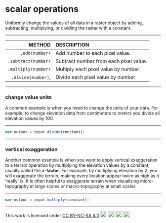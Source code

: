 # __scalar operations__

Uniformly change the values of all data in a raster object by adding, subtracting, multiplying, or dividing the raster with a constant.   

---  

<center>

| METHOD                        | DESCRIPTION                                             |
| --:                           | :--                                                     |
|```.add(number)```             | Add number to each pixel value.                       |   
|```.subtract(number)```        | Subtract number from each pixel value.                       | 
|```.multiply(number)```        | Multiply each pixel value by number.                  | 
|```.divide(number)```,         | Divide each pixel value by number.                        |    
  
</center>

---  

### __change value units__ 

A common example is when you need to change the units of your data. For example, to change elevation data from centimeters to meters you divide all elevation values by 100. 

---  

```js
var output = input.divide(constant);
```

---  

### __vertical exaggeration__ 

Another common example is when you want to apply vertical exaggeration to a terrain operation by multiplying the elevation values by a constant, usually called the __z-factor__. For example, by multiplying elevation by 2, you will exaggerate the terrain, making every location appear twice as high as it 'really' is. It is often helpful to exaggerate terrain when visualizing micro-topography at large scales or macro-topography at small scales. 

---  

```js
var output = input.multiply(constant);
```

---

<p xmlns:cc="http://creativecommons.org/ns#" >This work is licensed under <a href="https://creativecommons.org/licenses/by-nc-sa/4.0/?ref=chooser-v1" target="_blank" rel="license noopener noreferrer" style="display:inline-block;">CC BY-NC-SA 4.0<img style="height:22px!important;margin-left:3px;vertical-align:text-bottom;" src="https://mirrors.creativecommons.org/presskit/icons/cc.svg?ref=chooser-v1" alt=""><img style="height:22px!important;margin-left:3px;vertical-align:text-bottom;" src="https://mirrors.creativecommons.org/presskit/icons/by.svg?ref=chooser-v1" alt=""><img style="height:22px!important;margin-left:3px;vertical-align:text-bottom;" src="https://mirrors.creativecommons.org/presskit/icons/nc.svg?ref=chooser-v1" alt=""><img style="height:22px!important;margin-left:3px;vertical-align:text-bottom;" src="https://mirrors.creativecommons.org/presskit/icons/sa.svg?ref=chooser-v1" alt=""></a></p>
